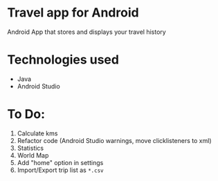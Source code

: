 # Travel app for Android
Android App that stores and displays your travel history

# Technologies used
- Java
- Android Studio

# To Do:
1. Calculate kms
1. Refactor code (Android Studio warnings, move clicklisteners to xml)
1. Statistics 
1. World Map
1. Add "home" option in settings
1. Import/Export trip list as `*.csv`
